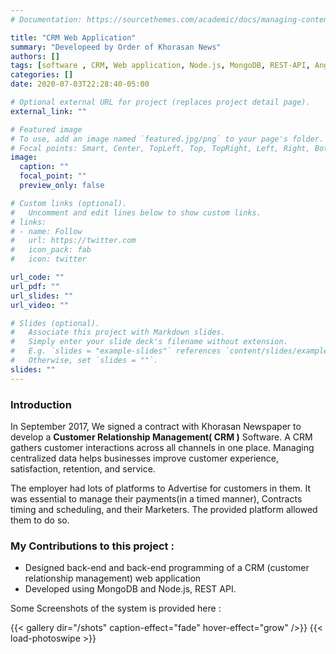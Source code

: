 ```yaml
---
# Documentation: https://sourcethemes.com/academic/docs/managing-content/

title: "CRM Web Application"
summary: "Developeed by Order of Khorasan News"
authors: []
tags: [software , CRM, Web application, Node.js, MongoDB, REST-API, Angular, Back-end, Javascript]
categories: []
date: 2020-07-03T22:28:40-05:00

# Optional external URL for project (replaces project detail page).
external_link: ""

# Featured image
# To use, add an image named `featured.jpg/png` to your page's folder.
# Focal points: Smart, Center, TopLeft, Top, TopRight, Left, Right, BottomLeft, Bottom, BottomRight.
image: 
  caption: ""
  focal_point: ""
  preview_only: false

# Custom links (optional).
#   Uncomment and edit lines below to show custom links.
# links:
# - name: Follow
#   url: https://twitter.com
#   icon_pack: fab
#   icon: twitter

url_code: ""
url_pdf: ""
url_slides: ""
url_video: ""

# Slides (optional).
#   Associate this project with Markdown slides.
#   Simply enter your slide deck's filename without extension.
#   E.g. `slides = "example-slides"` references `content/slides/example-slides.md`.
#   Otherwise, set `slides = ""`.
slides: ""
---
```


### Introduction 

In September 2017, We signed a contract with Khorasan Newspaper to develop a **Customer Relationship Management( CRM )** Software. A CRM gathers customer interactions across all channels in one place. Managing centralized data helps businesses improve customer experience, satisfaction, retention, and service.

The employer had lots of platforms to Advertise for customers in them. It was essential to manage their payments(in a timed manner), Contracts timing and scheduling, and their Marketers.
The provided platform allowed them to do so.

### My Contributions to this project : 

* Designed back-end and back-end programming of a CRM (customer relationship management) web application
* Developed using MongoDB and Node.js, REST API.

Some Screenshots of the system is provided here : 

{{< gallery dir="/shots" caption-effect="fade" hover-effect="grow" />}} {{< load-photoswipe >}}


